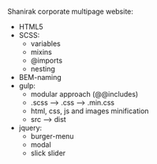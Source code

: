 Shanirak corporate multipage website:
- HTML5
- SCSS:
  - variables
  - mixins
  - @imports
  - nesting
- BEM-naming
- gulp:
  - modular approach (@@includes)
  - .scss --> .css --> .min.css
  - html, css, js and images minification
  - src --> dist
- jquery:
  - burger-menu
  - modal
  - slick slider
